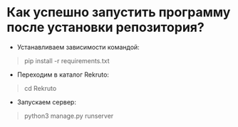 # Как успешно запустить программу после установки репозитория?
* Устанавливаем зависимости командой:
> pip install -r requirements.txt
* Переходим в каталог Rekruto:
> cd Rekruto
* Запускаем сервер:
> python3 manage.py runserver
